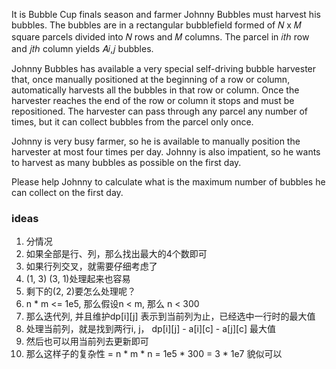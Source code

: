 It is Bubble Cup finals season and farmer Johnny Bubbles must harvest his bubbles. The bubbles are in a rectangular bubblefield formed of 𝑁
 x 𝑀
 square parcels divided into 𝑁
 rows and 𝑀
 columns. The parcel in 𝑖𝑡ℎ
 row and 𝑗𝑡ℎ
 column yields 𝐴𝑖,𝑗
 bubbles.

Johnny Bubbles has available a very special self-driving bubble harvester that, once manually positioned at the beginning of a row or column, automatically harvests all the bubbles in that row or column. Once the harvester reaches the end of the row or column it stops and must be repositioned. The harvester can pass through any parcel any number of times, but it can collect bubbles from the parcel only once.

Johnny is very busy farmer, so he is available to manually position the harvester at most four times per day. Johnny is also impatient, so he wants to harvest as many bubbles as possible on the first day.

Please help Johnny to calculate what is the maximum number of bubbles he can collect on the first day.



### ideas
1. 分情况
2. 如果全部是行、列，那么找出最大的4个数即可
3. 如果行列交叉，就需要仔细考虑了
4. (1, 3) (3, 1)处理起来也容易
5. 剩下的(2, 2)要怎么处理呢？
6. n * m <= 1e5, 那么假设n < m, 那么 n < 300
7. 那么迭代列, 并且维护dp[i][j] 表示到当前列为止，已经选中一行时的最大值
8. 处理当前列，就是找到两行i, j， dp[i][j] - a[i][c] - a[j][c] 最大值
9. 然后也可以用当前列去更新即可
10. 那么这样子的复杂性 = n * m * n = 1e5 * 300 = 3 * 1e7 貌似可以
